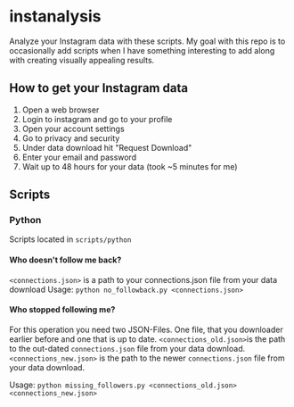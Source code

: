 # instanalysis
Analyze your Instagram data with these scripts.
My goal with this repo is to occasionally add scripts when I have something interesting to add along with creating visually appealing results.

## How to get your Instagram data
1. Open a web browser
2. Login to instagram and go to your profile
3. Open your account settings
4. Go to privacy and security
5. Under data download hit "Request Download"
6. Enter your email and password
7. Wait up to 48 hours for your data (took ~5 minutes for me)

## Scripts
### Python
Scripts located in `scripts/python`

#### Who doesn't follow me back?
`<connections.json>` is a path to your connections.json file from your data download
Usage: `python no_followback.py <connections.json>`
#### Who stopped following me?
For this operation you need two JSON-Files. One file, that you downloader earlier before and one that is up to date. 
`<connections_old.json>`is the path to the out-dated `connections.json` file from your data download.
`<connections_new.json>` is the path to the newer `connections.json` file from your data download. 

Usage: 
`python missing_followers.py <connections_old.json> <connections_new.json>`

